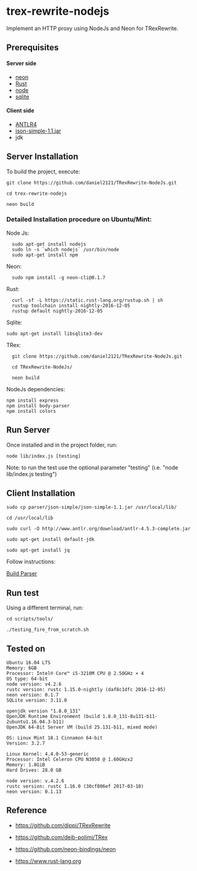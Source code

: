 # trex-rewrite-nodejs

Implement an HTTP proxy using NodeJs and Neon for TRexRewrite.

## Prerequisites

#### Server side
* [neon](https://github.com/neon-bindings/neon)
* [Rust](https://www.rust-lang.org)
* [node](https://nodejs.org)
* [sqlite]()

#### Client side
* [ANTLR4](https://github.com/antlr/antlr4/blob/master/doc/getting-started.md)
* [json-simple-1.1.jar](http://www.java2s.com/Code/JarDownload/json-simple/json-simple-1.1.jar.zip)
* jdk

## Server Installation

To build the project, execute:
```
git clone https://github.com/daniel2121/TRexRewrite-NodeJs.git

cd trex-rewrite-nodejs

neon build
```

### Detailed Installation procedure on Ubuntu/Mint:
Node Js:
```
  sudo apt-get install nodejs
  sudo ln -s `which nodejs` /usr/bin/node
  sudo apt-get install npm
```
Neon:
```
  sudo npm install -g neon-cli@0.1.7
```

Rust:
```
  curl -sf -L https://static.rust-lang.org/rustup.sh | sh
  rustup toolchain install nightly-2016-12-05
  rustup default nightly-2016-12-05
```

Sqlite:
```
sudo apt-get install libsqlite3-dev
```

TRex:
```
  git clone https://github.com/daniel2121/TRexRewrite-NodeJs.git

  cd TRexRewrite-NodeJs/

  neon build
```

NodeJs dependencies:
```
npm install express
npm install body-parser
npm install colors
```

## Run Server
Once installed and in the project folder, run:
```
node lib/index.js [testing]
```
Note: to run the test use the optional parameter "testing" (i.e. "node lib/index.js testing")

## Client Installation
```
sudo cp parser/json-simple/json-simple-1.1.jar /usr/local/lib/

cd /usr/local/lib

sudo curl -O http://www.antlr.org/download/antlr-4.5.3-complete.jar

sudo apt-get install default-jdk

sudo apt-get install jq
```
Follow instructions:

[Build Parser](https://github.com/daniel2121/TRexRewrite-NodeJs/blob/master/parser/readme.md)


## Run test
Using a different terminal, run:

```
cd scripts/tools/

./testing_fire_from_scratch.sh
```

## Tested on
```
Ubuntu 16.04 LTS
Memory: 6GB
Processor: Intel® Core™ i5-3210M CPU @ 2.50GHz × 4
OS type: 64-bit
node version: v4.2.6
rustc version: rustc 1.15.0-nightly (daf8c1dfc 2016-12-05)
neon version: 0.1.7
SQLite version: 3.11.0

openjdk version "1.8.0_131"
OpenJDK Runtime Environment (build 1.8.0_131-8u131-b11-2ubuntu1.16.04.3-b11)
OpenJDK 64-Bit Server VM (build 25.131-b11, mixed mode)
```

```
OS: Linux Mint 18.1 Cinnamon 64-bit
Version: 3.2.7

Linux Kernel: 4.4.0-53-generic
Processor: Intel Celeron CPU N3050 @ 1.60GHzx2
Memory: 1.8GiB
Hard Drives: 28.0 GB

node version: v.4.2.6
rustc version: rustc 1.16.0 (30cf806ef 2017-03-10)
neon version: 0.1.13
```

## Reference

* https://github.com/dippi/TRexRewrite

* https://github.com/deib-polimi/TRex

* https://github.com/neon-bindings/neon

* https://www.rust-lang.org
